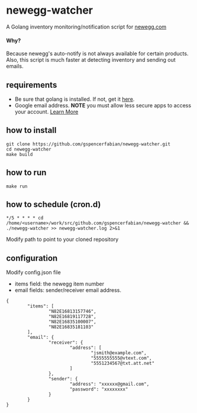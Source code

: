 # newegg-watcher
A Golang inventory monitoring/notification script for [newegg.com](http://newegg.com)
#### Why?
Because newegg's auto-notify is not always available for certain products. Also, this script is much faster at detecting inventory and sending out emails.

## requirements
 - Be sure that golang is installed. If not, get it [here](https://golang.org/dl/).
 - Google email address. **NOTE** you must allow less secure apps to access your account. [Learn More](https://support.google.com/accounts/answer/6010255?hl=en)

## how to install
```
git clone https://github.com/gspencerfabian/newegg-watcher.git
cd newegg-watcher
make build
```

## how to run
```
make run
```

## how to schedule (cron.d)
```
*/5 * * * * cd /home/<username>/work/src/github.com/gspencerfabian/newegg-watcher && ./newegg-watcher >> newegg-watcher.log 2>&1
```
Modify path to point to your cloned repository

## configuration
Modify config.json file 
 - items field: the newegg item number
 - email fields: sender/receiver email address.

```
{
        "items": [
                "N82E16813157746",
                "N82E16819117728",
                "N82E16835100007",
                "N82E16835181103"
        ],
        "email": {
                "receiver": {
                        "address": [
                                "jsmith@example.com",
                                "5555555555@vtext.com",
                                "5551234567@txt.att.net"
                        ]
                },
                "sender": {
                        "address": "xxxxxx@gmail.com",
                        "password": "xxxxxxxx"
                }
        }
}
```

